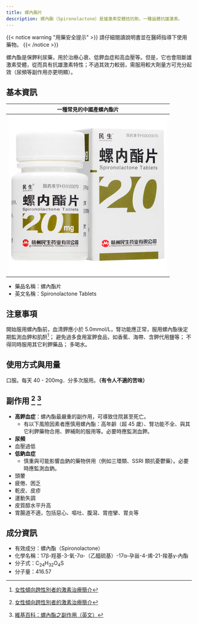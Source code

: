 ```yaml
---
title: 螺內酯片
description: 螺內酯（Spironolactone）是雄激素受體拮抗劑，一種甾體抗雄激素。
---
```


{{< notice warning "用藥安全提示" >}}
請仔細閱讀說明書並在醫師指導下使用藥物。
{{< /notice >}}

螺內酯是保鉀利尿藥，用於治療心衰、低鉀血症和高血壓等。但是，它也會阻斷雄激素受體，從而具有抗雄激素特性；不過其效力較弱，需服用較大劑量方可充分起效（尿頻等副作用亦更明顯）。

## 基本資訊

| 一種常見的中國產螺內酯片 |
| :--: |
| ![20 mg](spironolactone.jpg) |

- 藥品名稱：螺內酯片
- 英文名稱：Spironolactone Tablets

## 注意事項

開始服用螺內酯前，血清鉀應小於 5.0mmol/L，腎功能應正常，服用螺內酯後定期監測血鉀和肌酐[^1]；
避免過多食用富鉀食品，如香蕉、海帶、含鉀代用鹽等；
不得同時服用其它利鉀藥品；
多喝水。

## 使用方式與用量

口服。每天 40 - 200mg．分多次服用。**（有令人不適的苦味）**

## 副作用 [^1] [^2]

- **高鉀血症**：螺內酯最嚴重的副作用，可導致住院甚至死亡。
  - 有以下風險因素者應慎用螺內酯：高年齡（超 45 歲）、腎功能不全、與其它利鉀藥物合用、鉀補劑的服用等。必要時應監測血鉀。
- **尿頻**
- 血壓過低
- **低鈉血症**
  - 慎重與可能影響血鈉的藥物併用（例如三環類、SSRI 類抗憂鬱藥）。必要時應監測血鈉。
- 頭暈
- 疲倦、困乏
- 乾皮、皮疹
- 運動失調
- 皮質醇水平升高
- 胃腸道不適，包括惡心、嘔吐、腹瀉、胃痙攣、胃炎等

## 成分資訊

- 有效成分：螺內酯（Spironolactone）
- 化學名稱：17β-羥基-3-氧-7α-（乙醯硫基）-17α-孕甾-4-烯-21-羧基γ-內酯
- 分子式：C<sub>24</sub>H<sub>32</sub>O<sub>4</sub>S
- 分子量：416.57

[^1]: [女性傾向跨性別者的激素治療簡介](https://tfsci.mtf.wiki/zh-tw/articles/transfem-intro/#spironolactone)
[^2]: [維基百科：螺內酯之副作用（英文）](https://en.wikipedia.org/wiki/Spironolactone#Side_effects)
